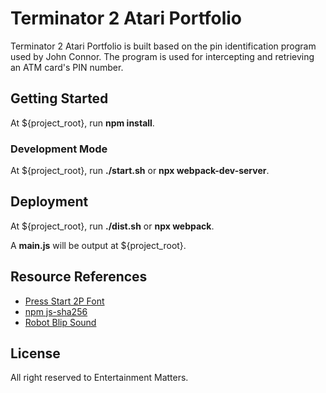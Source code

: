 # Terminator 2 Atari Portfolio

Terminator 2 Atari Portfolio is built based on the pin identification program used by John Connor.
The program is used for intercepting and retrieving an ATM card's PIN number.

## Getting Started

At ${project_root}, run **npm install**.

### Development Mode

At ${project_root}, run **./start.sh** or **npx webpack-dev-server**.


## Deployment

At ${project_root}, run **./dist.sh** or **npx webpack**.

A **main.js** will be output at ${project_root}.

## Resource References

- [Press Start 2P Font](https://www.fontspace.com/press-start-2p-font-f11591)
- [npm js-sha256](https://www.npmjs.com/package/js-sha256)
- [Robot Blip Sound](http://soundbible.com/1682-Robot-Blip.html)

## License

All right reserved to Entertainment Matters.